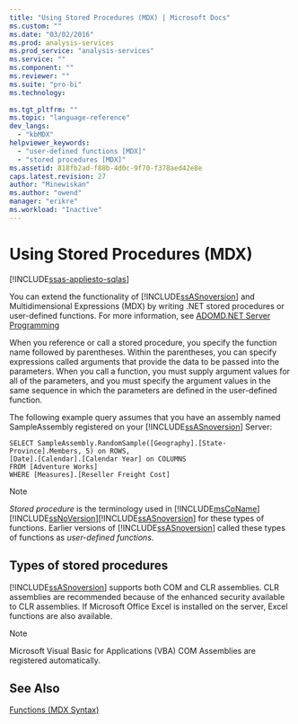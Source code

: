 ```yaml
---
title: "Using Stored Procedures (MDX) | Microsoft Docs"
ms.custom: ""
ms.date: "03/02/2016"
ms.prod: analysis-services
ms.prod_service: "analysis-services"
ms.service: ""
ms.component: ""
ms.reviewer: ""
ms.suite: "pro-bi"
ms.technology: 
  
ms.tgt_pltfrm: ""
ms.topic: "language-reference"
dev_langs: 
  - "kbMDX"
helpviewer_keywords: 
  - "user-defined functions [MDX]"
  - "stored procedures [MDX]"
ms.assetid: 818fb2ad-f88b-4d0c-9f70-f378aed42e8e
caps.latest.revision: 27
author: "Minewiskan"
ms.author: "owend"
manager: "erikre"
ms.workload: "Inactive"
---
```

# Using Stored Procedures (MDX)
[!INCLUDE[ssas-appliesto-sqlas](../includes/ssas-appliesto-sqlas.md)]

  You can extend the functionality of [!INCLUDE[ssASnoversion](../includes/ssasnoversion-md.md)] and Multidimensional Expressions (MDX) by writing .NET stored procedures or user-defined functions. For more information, see [ADOMD.NET Server Programming](../analysis-services/multidimensional-models-adomd-net-server/adomd-net-server-programming.md)  
  
 When you reference or call a stored procedure, you specify the function name followed by parentheses. Within the parentheses, you can specify expressions called arguments that provide the data to be passed into the parameters. When you call a function, you must supply argument values for all of the parameters, and you must specify the argument values in the same sequence in which the parameters are defined in the user-defined function.  
  
 The following example query assumes that you have an assembly named SampleAssembly registered on your [!INCLUDE[ssASnoversion](../includes/ssasnoversion-md.md)] Server:  
  
```  
SELECT SampleAssembly.RandomSample([Geography].[State-Province].Members, 5) on ROWS,   
[Date].[Calendar].[Calendar Year] on COLUMNS  
FROM [Adventure Works]  
WHERE [Measures].[Reseller Freight Cost]  
```  
  
> [!NOTE]  
>  *Stored procedure* is the terminology used in [!INCLUDE[msCoName](../includes/msconame-md.md)][!INCLUDE[ssNoVersion](../includes/ssnoversion-md.md)][!INCLUDE[ssASnoversion](../includes/ssasnoversion-md.md)] for these types of functions. Earlier versions of [!INCLUDE[ssASnoversion](../includes/ssasnoversion-md.md)] called these types of functions as *user-defined functions*.  
  
## Types of stored procedures  
 [!INCLUDE[ssASnoversion](../includes/ssasnoversion-md.md)] supports both COM and CLR assemblies. CLR assemblies are recommended because of the enhanced security available to CLR assemblies. If Microsoft Office Excel is installed on the server, Excel functions are also available.  
  
> [!NOTE]  
>  Microsoft Visual Basic for Applications (VBA) COM Assemblies are registered automatically.  
  
## See Also  
 [Functions &#40;MDX Syntax&#41;](../mdx/functions-mdx-syntax.md)  
  
  
